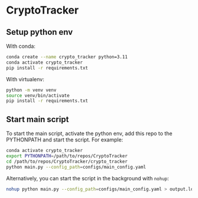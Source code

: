 # CryptoTracker


## Setup python env
With conda:
```bash
conda create --name crypto_tracker python=3.11
conda activate crypto_tracker
pip install -r requirements.txt
```
With virtualenv:
```bash
python -m venv venv
source venv/bin/activate
pip install -r requirements.txt
```

## Start main script
To start the main script, activate the python env, add this repo to the PYTHONPATH and start the script. For example:
```bash
conda activate crypto_tracker
export PYTHONPATH=/path/to/repos/CryptoTracker
cd /path/to/repos/CryptoTracker/crypto_tracker
python main.py --config_path=configs/main_config.yaml
```
Alternatively, you can start the script in the background with `nohup`:
```bash
nohup python main.py --config_path=configs/main_config.yaml > output.log 2>&1 &
```
